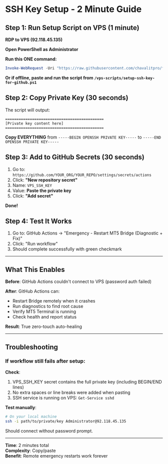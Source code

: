 # SSH Key Setup - 2 Minute Guide

## Step 1: Run Setup Script on VPS (1 minute)

**RDP to VPS (92.118.45.135)**

**Open PowerShell as Administrator**

**Run this ONE command:**

```powershell
Invoke-WebRequest -Uri "https://raw.githubusercontent.com/chavalitpro/fidus-autofix/main/vps-scripts/setup-ssh-key-for-github.ps1" -OutFile "$env:TEMP\setup-ssh.ps1"; PowerShell -ExecutionPolicy Bypass -File "$env:TEMP\setup-ssh.ps1"
```

**Or if offline, paste and run the script from `/vps-scripts/setup-ssh-key-for-github.ps1`**

## Step 2: Copy Private Key (30 seconds)

The script will output:
```
============================================
[Private key content here]
============================================
```

**Copy EVERYTHING** from `-----BEGIN OPENSSH PRIVATE KEY-----` to `-----END OPENSSH PRIVATE KEY-----`

## Step 3: Add to GitHub Secrets (30 seconds)

1. Go to: `https://github.com/YOUR_ORG/YOUR_REPO/settings/secrets/actions`
2. Click: **"New repository secret"**
3. Name: `VPS_SSH_KEY`
4. Value: **Paste the private key**
5. Click: **"Add secret"**

**Done!**

## Step 4: Test It Works

1. Go to: GitHub Actions → "Emergency - Restart MT5 Bridge (Diagnostic + Fix)"
2. Click: "Run workflow"
3. Should complete successfully with green checkmark

---

## What This Enables

**Before**: GitHub Actions couldn't connect to VPS (password auth failed)

**After**: GitHub Actions can:
- Restart Bridge remotely when it crashes
- Run diagnostics to find root cause
- Verify MT5 Terminal is running
- Check health and report status

**Result**: True zero-touch auto-healing

---

## Troubleshooting

### If workflow still fails after setup:

**Check**:
1. VPS_SSH_KEY secret contains the full private key (including BEGIN/END lines)
2. No extra spaces or line breaks were added when pasting
3. SSH service is running on VPS: `Get-Service sshd`

**Test manually**:
```bash
# On your local machine
ssh -i path/to/private/key Administrator@92.118.45.135
```

Should connect without password prompt.

---

**Time**: 2 minutes total  
**Complexity**: Copy/paste  
**Benefit**: Remote emergency restarts work forever
